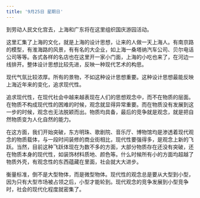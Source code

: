 ```yaml
---
title: '9月25日 星期日'
---
```


到劳动人民文化宫去，上海和广东将在这里组织国庆游园活动。

这里汇集了上海的文化，就是上海的设计思想，让来的人做一天上海人。有南京路的模型，有淮海路的风景，有有名的大企业，如上海一桑塔纳汽车公司、贝尔电话公司等等。各式各样的名店也在这里开一家小门面，上海的小吃也来了，在河边一线排开。整体设计思想比较先进，反映一种现代艺术的构思。

现代气氛比较浓厚。所有的景物，不如这种设计思想重要。这种设计思想最能反映上海近年来的变化，追求现代性。

追求现代性，在现代社会中越来越表现在人们的思想观念中，而不在物质的层面。在物质不构成现代性的困难的时候，观念就显得异常重要。而在物质没有发展到这一步的时候，观念也无法脱颖而出。物质均具备，最后的竞争就是观念，就是把自然物质变为人化自然的能力。

在这方面，我们开始突破，东方明珠、歌剧院、音乐厅、博物馆均是渗透着现代观念的物质载体，与一段时间装修的商业街相比，现代性要强得多，是观念上新的飞跃。当然，目前这种飞跃体现在为数不多的方面，大部分物质存在还没有突破，还在物质本身的现代性，如装饰材料质地、颜色等。什么时候所有小的方面均超越了物质外壳，有观念性的东西蕴藏在里面，社会就大大进步。

衡量标准，倒不是大型物体，而是微型物体。现代性的观念总是要从大型到小型，因为只有大型市场被占领之后，小型才能轮到。现代观念的竞争发展到小型竞争时，社会的现代化程度就密集了。

